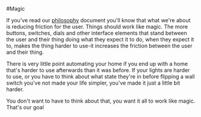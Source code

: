 #Magic

If you've read our [philosophy](01_Philosophy.md) document you'll know that what we're about is reducing friction for the user. Things should work like magic. The more buttons, switches, dials and other interface elements that stand between the user and their thing doing what they expect it to do, when they expect it to, makes the thing harder to use-it increases the friction between the user and their thing.

There is very little point automating your home if you end up with a home that's harder to use afterwards than it was before. If your lights are harder to use, or you have to think about what state they're in before flipping a wall switch you've not made your life simpler, you've made it just a little bit harder.

You don't want to have to think about that, you want it all to work like magic. That's our goal
